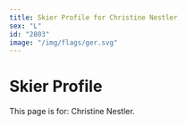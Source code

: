 ```yaml
---
title: Skier Profile for Christine Nestler
sex: "L"
id: "2803"
image: "/img/flags/ger.svg" 
---
```


# Skier Profile

This page is for: Christine Nestler.
    